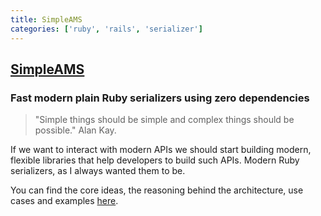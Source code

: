 ```yaml
---
title: SimpleAMS
categories: ['ruby', 'rails', 'serializer']
---
```

## [SimpleAMS](https://github.com/vasilakisfil/SimpleAMS)

### Fast modern plain Ruby serializers using zero dependencies

> "Simple things should be simple and complex things should be possible." Alan Kay.

If we want to interact with modern APIs we should start building modern, flexible libraries
that help developers to build such APIs. Modern Ruby serializers, as I always wanted them to be.

You can find the core ideas, the reasoning behind the architecture, use cases
and examples [here](https://vasilakisfil.social/blog/2020/01/20/modern-ruby-serializers/).
